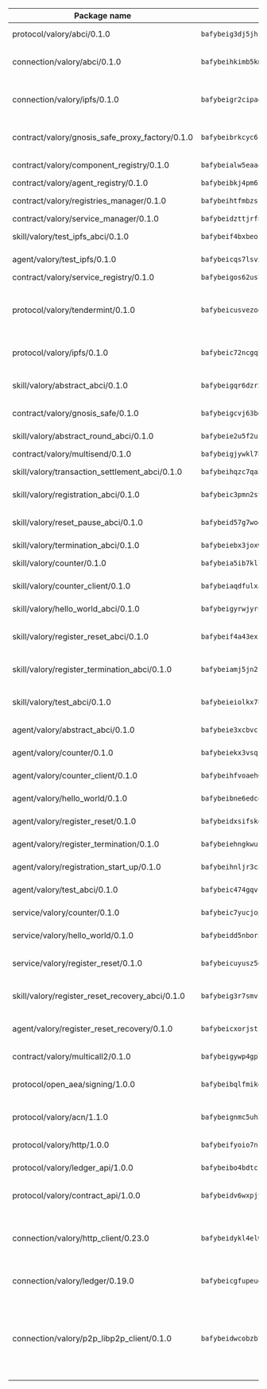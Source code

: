 | Package name                                                  | Package hash                                                  | Description                                                                                                                |
| ------------------------------------------------------------- | ------------------------------------------------------------- | -------------------------------------------------------------------------------------------------------------------------- |
| protocol/valory/abci/0.1.0                                    | `bafybeig3dj5jhsowlvg3t73kgobf6xn4nka7rkttakdb2gwsg5bp7rt7q4` | A protocol for ABCI requests and responses.                                                                                |
| connection/valory/abci/0.1.0                                  | `bafybeihkimb5kmtrhapmvix2od3u3qocqz4zfcjvaphj4t4sardtjgsfqy` | connection to wrap communication with an ABCI server.                                                                      |
| connection/valory/ipfs/0.1.0                                  | `bafybeigr2cipad23aebjpnqtzpgymiwrwgmnior2fk4inbscdnqyl5epla` | A connection responsible for uploading and downloading files from IPFS.                                                    |
| contract/valory/gnosis_safe_proxy_factory/0.1.0               | `bafybeibrkcyc6zcjplgrdk7sob3ol6vle3v6kt7tdecju5w2vt7jmg7wau` | Gnosis Safe proxy factory (GnosisSafeProxyFactory) contract                                                                |
| contract/valory/component_registry/0.1.0                      | `bafybeialw5eaa4v54s7i3sjsuy6d5k624quhxhziqntwq5hnz4g646sb7m` | Component registry contract                                                                                                |
| contract/valory/agent_registry/0.1.0                          | `bafybeibkj4pm6ziqh2fl3xfsjiou4ibnxlipmvmqhgvc7xwpnaddbtxzli` | Agent registry contract                                                                                                    |
| contract/valory/registries_manager/0.1.0                      | `bafybeihtfmbzsjwsz7kmujzc4bofyoxckekbdi643f762tj3fe4witgjqu` | Registries Manager contract                                                                                                |
| contract/valory/service_manager/0.1.0                         | `bafybeidzttjrfn3kfxubr24axouytshsm57sjl2232g2z3wlitk6dl32em` | Service Manager contract                                                                                                   |
| skill/valory/test_ipfs_abci/0.1.0                             | `bafybeif4bxbeos36v5d2atn5z47oztseu3gomiar5tvfwj2bowgfn6ysly` | IPFS e2e testing application.                                                                                              |
| agent/valory/test_ipfs/0.1.0                                  | `bafybeicqs7lsvxnxpcgxfige3ttcsrnjiml5si23walu76oigi7ikodo74` | Agent for testing the ABCI connection.                                                                                     |
| contract/valory/service_registry/0.1.0                        | `bafybeigos62us7zkndwwrgkwxcwpurk3lygdb6r7ucagcvfo5qjusa4qoy` | Service Registry contract                                                                                                  |
| protocol/valory/tendermint/0.1.0                              | `bafybeicusvezoqlmyt6iqomcbwaz3xkhk2qf3d56q5zprmj3xdxfy64k54` | A protocol for communication between two AEAs to share tendermint configuration details.                                   |
| protocol/valory/ipfs/0.1.0                                    | `bafybeic72ncgqbzoz2guj4p4yjqulid7mv6yroeh65hxznloamoveeg7hq` | A protocol specification for IPFS requests and responses.                                                                  |
| skill/valory/abstract_abci/0.1.0                              | `bafybeigqr6dzr23r6oxbnpxqyae7g5ndjy75oatjk6liyrvmpb2jxehirq` | The abci skill provides a template of an ABCI application.                                                                 |
| contract/valory/gnosis_safe/0.1.0                             | `bafybeigcvj63bdrimnigijjv4wr3dzpq5ypjmsb5dhcfw7p3scnebhx6ha` | Gnosis Safe (GnosisSafeL2) contract                                                                                        |
| skill/valory/abstract_round_abci/0.1.0                        | `bafybeie2u5f2ui5hfopjqiu23k6cvx6or4cvqa5t3idpx3we2nvtin32fm` | abstract round-based ABCI application                                                                                      |
| contract/valory/multisend/0.1.0                               | `bafybeigjywkl7hydjsrkogob3xebj2ifhqwmfhhxoeyrndzhhxi5u6amey` | MultiSend contract                                                                                                         |
| skill/valory/transaction_settlement_abci/0.1.0                | `bafybeihqzc7qa2kj22q6hbbauckr47aqmuw4mh3mhst7uh34tl4xs37z4y` | ABCI application for transaction settlement.                                                                               |
| skill/valory/registration_abci/0.1.0                          | `bafybeic3pmn2svxslo5vdosyye3d45bxdwyvxtwbegetedftbas7eno2vq` | ABCI application for common apps.                                                                                          |
| skill/valory/reset_pause_abci/0.1.0                           | `bafybeid57g7wogzxms67ocqrb46x5vk4z3nnrf7g65v2kw7phjbki5zkp4` | ABCI application for resetting and pausing app executions.                                                                 |
| skill/valory/termination_abci/0.1.0                           | `bafybeiebx3joxwhka3az3l7h4vnywk6ftmgvxesyvszfkjdliun2om6pxe` | Termination skill.                                                                                                         |
| skill/valory/counter/0.1.0                                    | `bafybeia5ib7kllbdwlhxyrmeiooefibgrmwrnkb3wtlb47qktemou7uomi` | The ABCI Counter application example.                                                                                      |
| skill/valory/counter_client/0.1.0                             | `bafybeiaqdfulxamdshw7fykfkqvkpvjb5bnmhv7ffrjiwdi4ktiulklx6q` | A client for the ABCI counter application.                                                                                 |
| skill/valory/hello_world_abci/0.1.0                           | `bafybeigyrwjyrunuoujpqqj5vayslmw5blriv3fb4447437adtxdejvfqy` | Hello World ABCI application.                                                                                              |
| skill/valory/register_reset_abci/0.1.0                        | `bafybeif4a43exkkybe5zi2smds4owww7uteh72m4gttnpqk646m2ltbnmy` | ABCI application for dummy skill that registers and resets                                                                 |
| skill/valory/register_termination_abci/0.1.0                  | `bafybeiamj5jn2fgf7oviawojax43pmqwnjxuvpxzvm2i54mb73ogfu3do4` | ABCI application for dummy skill that registers and resets                                                                 |
| skill/valory/test_abci/0.1.0                                  | `bafybeieiolkx7hektz6yvuz4e6zokawneyr43npkdb6jvhhxldafh65eei` | ABCI application for testing the ABCI connection.                                                                          |
| agent/valory/abstract_abci/0.1.0                              | `bafybeie3xcbvcjqitehrhcbnbixoeeyq5pztzn23xrrzl2kun7plulcsty` | The abstract ABCI AEA - for testing purposes only.                                                                         |
| agent/valory/counter/0.1.0                                    | `bafybeiekx3vsqcholppsff4422hyrfmlx4oeqwoay3tpdmqfdhtpllldcu` | The ABCI Counter example as an AEA                                                                                         |
| agent/valory/counter_client/0.1.0                             | `bafybeihfvoaeh6s7idwqxcfs4fpil4mbtvg6jugpul34p335ziztq4r5pi` | The ABCI Counter example as an AEA                                                                                         |
| agent/valory/hello_world/0.1.0                                | `bafybeibne6edcqnlgpjkjcr6iqflmzlw6gc3l6njm3gjf5fhna2ojdnaey` | Hello World ABCI example.                                                                                                  |
| agent/valory/register_reset/0.1.0                             | `bafybeidxsifskd4fxee3b5rae3se3zccrawoydqztq7jwdzqeg3a5oh6qu` | Register reset to replicate Tendermint issue.                                                                              |
| agent/valory/register_termination/0.1.0                       | `bafybeiehngkwucokcqbujtv3tl4pliwl2mz3ycuoqrkvxxjejzruhiosyy` | Register terminate to test the termination feature.                                                                        |
| agent/valory/registration_start_up/0.1.0                      | `bafybeihnljr3c5oiimux2zfgkd5hews3eajs2byewd4d7q6cya4nhk4s7q` | Registration start-up ABCI example.                                                                                        |
| agent/valory/test_abci/0.1.0                                  | `bafybeic474gqvcgwkl3pclp4upmrnomrfutq5vq4tyzyfrcllmibvxgw4i` | Agent for testing the ABCI connection.                                                                                     |
| service/valory/counter/0.1.0                                  | `bafybeic7yucjopvpyiauw3rqx2k3khdickuacphkhfwzmyknyrjbk74a5q` | A set of agents incrementing a counter                                                                                     |
| service/valory/hello_world/0.1.0                              | `bafybeidd5nbor5wl5vyb2nkhdurf3uyjr2zqvjtlnrwxbebgyw66xhnhym` | A simple demonstration of a simple ABCI application                                                                        |
| service/valory/register_reset/0.1.0                           | `bafybeicuyusz5gdaq32fy7lhyynwgybf7lxlzpa5ffga723emh7w22diyu` | Test and debug tendermint reset mechanism.                                                                                 |
| skill/valory/register_reset_recovery_abci/0.1.0               | `bafybeig3r7smvc2zplapxn57amqimr32hwhn5o2vwwc7nu7zt4hk3y2jc4` | ABCI application for dummy skill that registers and resets                                                                 |
| agent/valory/register_reset_recovery/0.1.0                    | `bafybeicxorjstitc7dwol3lop3hglwwgdicur2ehm2ztledpr5so23r5ni` | Agent to showcase hard reset as a recovery mechanism.                                                                      |
| contract/valory/multicall2/0.1.0                              | `bafybeigywp4gpl6lel2bemehbvevpfflnwnpjaq3wnb7o7rjnwzqrlnijq` | The MakerDAO multicall2 contract.                                                                                          |
| protocol/open_aea/signing/1.0.0                               | `bafybeibqlfmikg5hk4phzak6gqzhpkt6akckx7xppbp53mvwt6r73h7tk4` | A protocol for communication between skills and decision maker.                                                            |
| protocol/valory/acn/1.1.0                                     | `bafybeignmc5uh3vgpuckljcj2tgg7hdqyytkm6m5b6v6mxtazdcvubibva` | The protocol used for envelope delivery on the ACN.                                                                        |
| protocol/valory/http/1.0.0                                    | `bafybeifyoio7nlh5zzyn5yz7krkou56l22to3cwg7gw5v5o3vxwklibhty` | A protocol for HTTP requests and responses.                                                                                |
| protocol/valory/ledger_api/1.0.0                              | `bafybeibo4bdtcrxi2suyzldwoetjar6pqfzm6vt5xal22ravkkcvdmtksi` | A protocol for ledger APIs requests and responses.                                                                         |
| protocol/valory/contract_api/1.0.0                            | `bafybeidv6wxpjyb2sdyibnmmum45et4zcla6tl63bnol6ztyoqvpl4spmy` | A protocol for contract APIs requests and responses.                                                                       |
| connection/valory/http_client/0.23.0                          | `bafybeidykl4elwbcjkqn32wt5h4h7tlpeqovrcq3c5bcplt6nhpznhgczi` | The HTTP_client connection that wraps a web-based client connecting to a RESTful API specification.                        |
| connection/valory/ledger/0.19.0                               | `bafybeicgfupeudtmvehbwziqfxiz6ztsxr5rxzvalzvsdsspzz73o5fzfi` | A connection to interact with any ledger API and contract API.                                                             |
| connection/valory/p2p_libp2p_client/0.1.0                     | `bafybeidwcobzb7ut3efegoedad7jfckvt2n6prcmd4g7xnkm6hp6aafrva` | The libp2p client connection implements a tcp connection to a running libp2p node as a traffic delegate to send/receive envelopes to/from agents in the DHT. |
